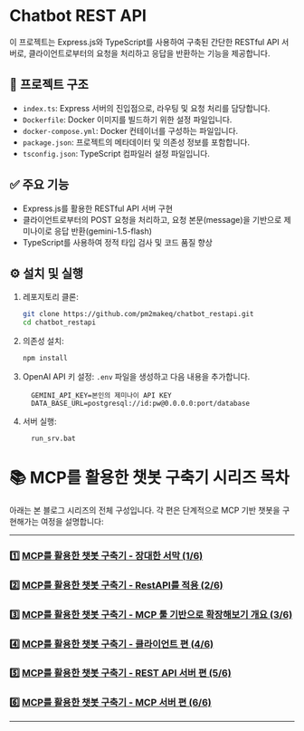 # Chatbot REST API

이 프로젝트는 Express.js와 TypeScript를 사용하여 구축된 간단한 RESTful API 서버로, 클라이언트로부터의 요청을 처리하고 응답을 반환하는 기능을 제공합니다.

## 📁 프로젝트 구조

- `index.ts`: Express 서버의 진입점으로, 라우팅 및 요청 처리를 담당합니다.
- `Dockerfile`: Docker 이미지를 빌드하기 위한 설정 파일입니다.
- `docker-compose.yml`: Docker 컨테이너를 구성하는 파일입니다.
- `package.json`: 프로젝트의 메타데이터 및 의존성 정보를 포함합니다.
- `tsconfig.json`: TypeScript 컴파일러 설정 파일입니다.

## ✅ 주요 기능

- Express.js를 활용한 RESTful API 서버 구현
- 클라이언트로부터의 POST 요청을 처리하고, 요청 본문(message)을 기반으로 제미나이로 응답 반환(gemini-1.5-flash)
- TypeScript를 사용하여 정적 타입 검사 및 코드 품질 향상

## ⚙️ 설치 및 실행

1. 레포지토리 클론:
   ```bash
   git clone https://github.com/pm2makeq/chatbot_restapi.git
   cd chatbot_restapi
   ```

2. 의존성 설치:
   ```bash
   npm install
   ```

3. OpenAI API 키 설정:
   `.env` 파일을 생성하고 다음 내용을 추가합니다.
   ```env
     GEMINI_API_KEY=본인의 제미나이 API KEY
     DATA_BASE_URL=postgresql://id:pw@0.0.0.0:port/database
   ```

4. 서버 실행:
   ```bash
     run_srv.bat
   ```

# 📚 MCP를 활용한 챗봇 구축기 시리즈 목차

아래는 본 블로그 시리즈의 전체 구성입니다. 각 편은 단계적으로 MCP 기반 챗봇을 구현해가는 여정을 설명합니다:

---

### 1️⃣ [MCP를 활용한 챗봇 구축기 - 장대한 서막 (1/6)](https://pm2makeq.tistory.com/manage/posts/#:~:text=MCP%EB%A5%BC%20%ED%99%9C%EC%9A%A9%ED%95%9C%20%EC%B1%97%EB%B4%87%20%EA%B5%AC%EC%B6%95%EA%B8%B0%20%2D%20%EC%9E%A5%EB%8C%80%ED%95%9C%20%EC%84%9C%EB%A7%89%20(1/6))

### 2️⃣ [MCP를 활용한 챗봇 구축기 - RestAPI를 적용 (2/6)](https://pm2makeq.tistory.com/manage/posts/#:~:text=MCP%EB%A5%BC%20%ED%99%9C%EC%9A%A9%ED%95%9C%20%EC%B1%97%EB%B4%87%20%EA%B5%AC%EC%B6%95%EA%B8%B0%20%2D%20RestAPI%EB%A5%BC%20%EC%A0%81%EC%9A%A9%20(2/6))

### 3️⃣ [MCP를 활용한 챗봇 구축기 - MCP 툴 기반으로 확장해보기 개요 (3/6)](https://pm2makeq.tistory.com/manage/posts/#:~:text=MCP%EB%A5%BC%20%ED%99%9C%EC%9A%A9%ED%95%9C%20%EC%B1%97%EB%B4%87%20%EA%B5%AC%EC%B6%95%EA%B8%B0%20%2D%20MCP%20%ED%88%B4%20%EA%B8%B0%EB%B0%98%EC%9C%BC%EB%A1%9C%20%ED%99%95%EC%9E%A5%ED%95%B4%EB%B3%B4%EA%B8%B0%20%EA%B0%9C%EC%9A%94%20(3/6))

### 4️⃣ [MCP를 활용한 챗봇 구축기 - 클라이언트 편 (4/6)](https://pm2makeq.tistory.com/manage/posts/#:~:text=MCP%EB%A5%BC%20%ED%99%9C%EC%9A%A9%ED%95%9C%20%EC%B1%97%EB%B4%87%20%EA%B5%AC%EC%B6%95%EA%B8%B0%20%2D%20%ED%81%B4%EB%9D%BC%EC%9D%B4%EC%96%B8%ED%8A%B8%20%ED%8E%B8%20(4/6))

### 5️⃣ [MCP를 활용한 챗봇 구축기 - REST API 서버 편 (5/6)](https://pm2makeq.tistory.com/manage/posts/#:~:text=MCP%EB%A5%BC%20%ED%99%9C%EC%9A%A9%ED%95%9C%20%EC%B1%97%EB%B4%87%20%EA%B5%AC%EC%B6%95%EA%B8%B0%20%2D%20REST%20API%20%EC%84%9C%EB%B2%84%20%ED%8E%B8%20(5/6))

### 6️⃣ [MCP를 활용한 챗봇 구축기 - MCP 서버 편 (6/6)](https://pm2makeq.tistory.com/manage/posts/#:~:text=MCP%EB%A5%BC%20%ED%99%9C%EC%9A%A9%ED%95%9C%20%EC%B1%97%EB%B4%87%20%EA%B5%AC%EC%B6%95%EA%B8%B0%20%2D%20MCP%20%EC%84%9C%EB%B2%84%20%ED%8E%B8%20(6/6))

---
